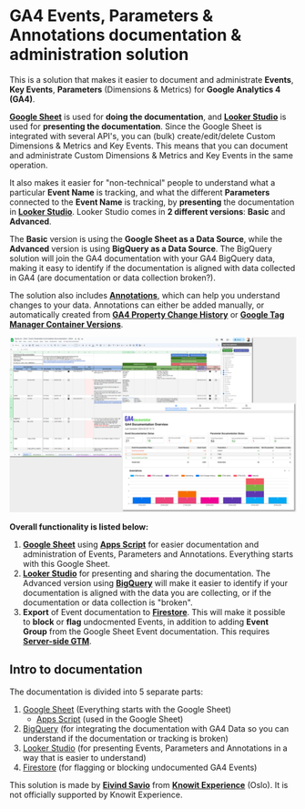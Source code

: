 # GA4 Events, Parameters & Annotations documentation & administration solution
This is a solution that makes it easier to document and administrate **Events**, **Key Events**, **Parameters** (Dimensions & Metrics) for **Google Analytics 4 (GA4)**. 

[**Google Sheet**](Google-Sheet) is used for **doing the documentation**, and [**Looker Studio**](Looker-Studio) is used for **presenting the documentation**. Since the Google Sheet is integrated with several API's, you can (bulk) create/edit/delete Custom Dimensions & Metrics and Key Events. This means that you can document and administrate Custom Dimensions & Metrics and Key Events in the same operation.

It also makes it easier for "non-technical" people to understand what a particular **Event Name** is tracking, and what the different **Parameters** connected to the **Event Name** is tracking, by **presenting** the documentation in [**Looker Studio**](Looker-Studio). Looker Studio comes in **2 different versions**: **Basic** and **Advanced**. 

The **Basic** version is using the **Google Sheet as a Data Source**, while the **Advanced** version is using **BigQuery as a Data Source**. The BigQuery solution will join the GA4 documentation with your GA4 BigQuery data, making it easy to identify if the documentation is aligned with data collected in GA4 (are documentation or data collection broken?).

The solution also includes [**Annotations**](Google-Sheet#annotations), which can help you understand changes to your data. Annotations can either be added manually, or automatically created from [**GA4 Property Change History**](https://developers.google.com/analytics/devguides/config/admin/v1/rest/v1beta/accounts/searchChangeHistoryEvents) or [**Google Tag Manager Container Versions**](https://developers.google.com/tag-platform/tag-manager/api/v2/reference/accounts/containers/versions).

![GA4 Documentation illustration](Google-Sheet/images/ga4-documentation-illustration.png)

**Overall functionality is listed below:**

1. [**Google Sheet**](Google-Sheet) using [**Apps Script**](Google-Sheet/Apps-Script) for easier documentation and administration of Events, Parameters and Annotations. Everything starts with this Google Sheet.
2. [**Looker Studio**](Looker-Studio) for presenting and sharing the documentation. The Advanced version using [**BigQuery**](BigQuery) will make it easier to identify if your documentation is aligned with the data you are collecting, or if the documentation or data collection is "broken".
3. **Export** of Event documentation to [**Firestore**](Firestore). This will make it possible to **block** or **flag** undocmented Events, in addition to adding **Event Group** from the Google Sheet Event documentation. This requires [**Server-side GTM**](https://developers.google.com/tag-platform/tag-manager/server-side).

## Intro to documentation
The documentation is divided into 5 separate parts:
1. [Google Sheet](Google-Sheet) (Everything starts with the Google Sheet)
	* [Apps Script](Google-Sheet/Apps-Script) (used in the Google Sheet)
3. [BigQuery](BigQuery) (for integrating the documentation with GA4 Data so you can understand if the documentation or tracking is broken)
4. [Looker Studio](Looker-Studio) (for presenting Events, Parameters and Annotations in a way that is easier to understand)
5. [Firestore](Firestore) (for flagging or blocking undocumented GA4 Events)

This solution is made by [**Eivind Savio**](https://www.savio.no/google-analytics/ga4-documentation-events-parameters-annotations) from [**Knowit Experience**](https://www.knowit.no/om-oss/experience/) (Oslo). It is not officially supported by Knowit Experience.
